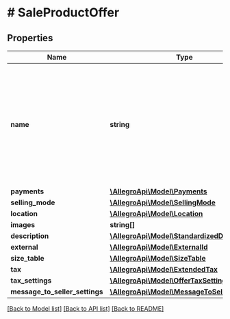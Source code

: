 # # SaleProductOffer

## Properties

Name | Type | Description | Notes
------------ | ------------- | ------------- | -------------
**name** | **string** | Name (title) of an offer. Length cannot be more than 75 characters. Read more: &lt;a href&#x3D;\&quot;../../tutorials/jak-jednym-requestem-wystawic-oferte-powiazana-z-produktem-D7Kj9gw4xFA#tytul-oferty\&quot; target&#x3D;\&quot;_blank\&quot;&gt;PL&lt;/a&gt;  / &lt;a href&#x3D;\&quot;../../tutorials/list-offer-assigned-product-one-request-D7Kj9M71Bu6#offer-title\&quot; target&#x3D;\&quot;_blank\&quot;&gt;EN&lt;/a&gt; . | [optional]
**payments** | [**\AllegroApi\Model\Payments**](Payments.md) |  | [optional]
**selling_mode** | [**\AllegroApi\Model\SellingMode**](SellingMode.md) |  | [optional]
**location** | [**\AllegroApi\Model\Location**](Location.md) |  | [optional]
**images** | **string[]** |  | [optional]
**description** | [**\AllegroApi\Model\StandardizedDescription**](StandardizedDescription.md) |  | [optional]
**external** | [**\AllegroApi\Model\ExternalId**](ExternalId.md) |  | [optional]
**size_table** | [**\AllegroApi\Model\SizeTable**](SizeTable.md) |  | [optional]
**tax** | [**\AllegroApi\Model\ExtendedTax**](ExtendedTax.md) |  | [optional]
**tax_settings** | [**\AllegroApi\Model\OfferTaxSettings**](OfferTaxSettings.md) |  | [optional]
**message_to_seller_settings** | [**\AllegroApi\Model\MessageToSellerSettings**](MessageToSellerSettings.md) |  | [optional]

[[Back to Model list]](../../README.md#models) [[Back to API list]](../../README.md#endpoints) [[Back to README]](../../README.md)
